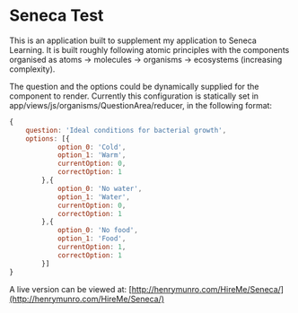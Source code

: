 # Seneca Test 

This is an application built to supplement my application to Seneca Learning. It is built roughly following atomic principles with the components organised as atoms -> molecules -> organisms -> ecosystems (increasing complexity).

The question and the options could be dynamically supplied for the component to render. Currently this configuration is statically set in app/views/js/organisms/QuestionArea/reducer, in the following format:  

```javascript
{
	question: 'Ideal conditions for bacterial growth',
	options: [{
	  		option_0: 'Cold',
			option_1: 'Warm',
			currentOption: 0,
			correctOption: 1
	  	},{
	  		option_0: 'No water',
			option_1: 'Water',
			currentOption: 0,
			correctOption: 1
	  	},{
	  		option_0: 'No food',
			option_1: 'Food',
			currentOption: 1,
			correctOption: 1
	  	}]
}
```

A live version can be viewed at: [http://henrymunro.com/HireMe/Seneca/](http://henrymunro.com/HireMe/Seneca/)